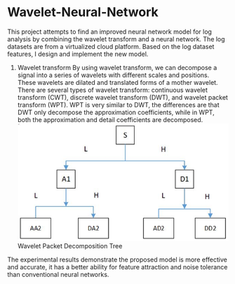 # Wavelet-Neural-Network
This project attempts to find an improved neural network model for log analysis by combining the wavelet transform and a neural network.
The log datasets are from a virtualized cloud platform. Based on the log dataset features, I design and implement the new model. 

1. Wavelet transform
By using wavelet transform, we can decompose a signal into a series of wavelets with different scales and positions. These wavelets are dilated and translated forms of a mother wavelet. There are several types of wavelet transform: continuous wavelet transform (CWT), discrete wavelet transform (DWT), and wavelet packet transform (WPT). WPT is very similar to DWT, the differences are that DWT only decompose the approximation coefficients, while in WPT, both the approximation and detail coefficients are decomposed.
![alt text](https://github.com/Tony-1024/Wavelet-Neural-Network/blob/master/images/Wavelet%20Packet%20Decomposition%20Tree.JPG)
Wavelet Packet Decomposition Tree




The experimental results demonstrate the proposed model is more effective and accurate, it has a better ability for feature attraction and noise tolerance than conventional neural networks.

